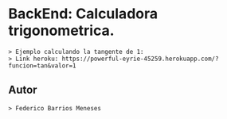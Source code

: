 # BackEnd: Calculadora trigonometrica.

	> Ejemplo calculando la tangente de 1:
	> Link heroku: https://powerful-eyrie-45259.herokuapp.com/?funcion=tan&valor=1

## Autor

	> Federico Barrios Meneses

